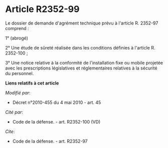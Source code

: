 # Article R2352-99

Le dossier de demande d'agrément technique prévu à l'article R. 2352-97 comprend : 

1° (abrogé) 

2° Une étude de sûreté réalisée dans les conditions définies à l'article R. 2352-100 ;

3° Une notice relative à la conformité de l'installation fixe ou mobile projetée avec les prescriptions législatives et
réglementaires relatives à la sécurité du personnel.

**Liens relatifs à cet article**

_Modifié par_:

  - Décret n°2010-455 du 4 mai 2010 - art. 45

_Cité par_:

  - Code de la défense. - art. R2352-100 (VD)

_Cite_:

  - Code de la défense. - art. R2352-97
